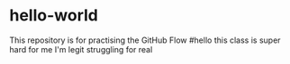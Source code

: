 # hello-world
This repository is for practising the GitHub Flow
#hello this class is super hard for me I'm legit struggling for real
